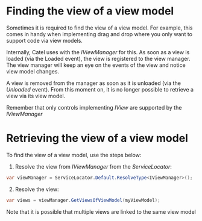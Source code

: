 # Finding the view of a view model

Sometimes it is required to find the view of a view model. For example, this comes in handy when implementing drag and drop where you only want to support code via view models.

Internally, Catel uses with the *IViewManager* for this. As soon as a view is loaded (via the Loaded event), the view is registered to the view manager. The view manager will keep an eye on the events of the view and notice view model changes.

A view is removed from the manager as soon as it is unloaded (via the *Unloaded* event). From this moment on, it is no longer possible to retrieve a view via its view model.

Remember that only controls implementing *IView* are supported by the *IViewManager*

# Retrieving the view of a view model

To find the view of a view model, use the steps below:

1) Resolve the view from *IViewManager* from the *ServiceLocator*:

``` {.java data-syntaxhighlighter-params="brush: java; gutter: false; theme: Confluence" data-theme="Confluence" style="brush: java; gutter: false; theme: Confluence"}
var viewManager = ServiceLocator.Default.ResolveType<IViewManager>();
```

2) Resolve the view:

``` {.java data-syntaxhighlighter-params="brush: java; gutter: false; theme: Confluence" data-theme="Confluence" style="brush: java; gutter: false; theme: Confluence"}
var views = viewManager.GetViewsOfViewModel(myViewModel);
```

Note that it is possible that multiple views are linked to the same view model

